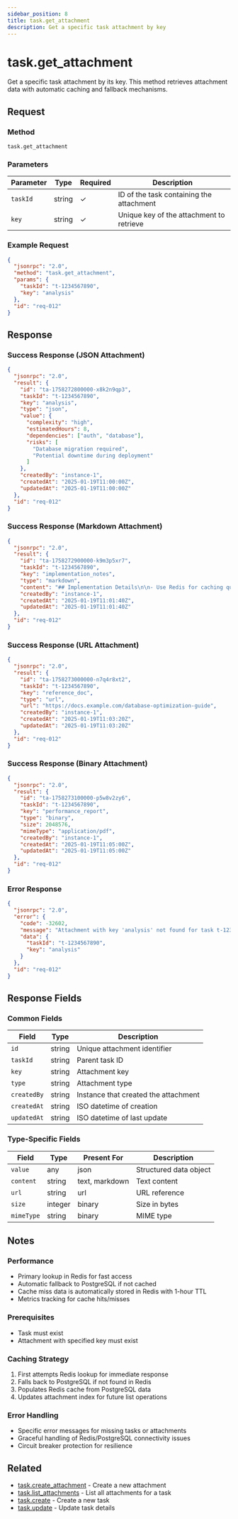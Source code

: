 ```yaml
---
sidebar_position: 8
title: task.get_attachment
description: Get a specific task attachment by key
---
```


# task.get_attachment

Get a specific task attachment by its key. This method retrieves attachment data with automatic caching and fallback mechanisms.

## Request

### Method
`task.get_attachment`

### Parameters

| Parameter | Type | Required | Description |
|-----------|------|----------|-------------|
| `taskId` | string | ✓ | ID of the task containing the attachment |
| `key` | string | ✓ | Unique key of the attachment to retrieve |

### Example Request

```json
{
  "jsonrpc": "2.0",
  "method": "task.get_attachment",
  "params": {
    "taskId": "t-1234567890",
    "key": "analysis"
  },
  "id": "req-012"
}
```

## Response

### Success Response (JSON Attachment)

```json
{
  "jsonrpc": "2.0",
  "result": {
    "id": "ta-1758272800000-x8k2n9qp3",
    "taskId": "t-1234567890",
    "key": "analysis",
    "type": "json",
    "value": {
      "complexity": "high",
      "estimatedHours": 8,
      "dependencies": ["auth", "database"],
      "risks": [
        "Database migration required",
        "Potential downtime during deployment"
      ]
    },
    "createdBy": "instance-1",
    "createdAt": "2025-01-19T11:00:00Z",
    "updatedAt": "2025-01-19T11:00:00Z"
  },
  "id": "req-012"
}
```

### Success Response (Markdown Attachment)

```json
{
  "jsonrpc": "2.0",
  "result": {
    "id": "ta-1758272900000-k9m3p5xr7",
    "taskId": "t-1234567890",
    "key": "implementation_notes",
    "type": "markdown",
    "content": "## Implementation Details\n\n- Use Redis for caching query results\n- Implement rate limiting on API endpoints\n- Add indexes on frequently queried columns",
    "createdBy": "instance-1",
    "createdAt": "2025-01-19T11:01:40Z",
    "updatedAt": "2025-01-19T11:01:40Z"
  },
  "id": "req-012"
}
```

### Success Response (URL Attachment)

```json
{
  "jsonrpc": "2.0",
  "result": {
    "id": "ta-1758273000000-n7q4r8xt2",
    "taskId": "t-1234567890",
    "key": "reference_doc",
    "type": "url",
    "url": "https://docs.example.com/database-optimization-guide",
    "createdBy": "instance-1",
    "createdAt": "2025-01-19T11:03:20Z",
    "updatedAt": "2025-01-19T11:03:20Z"
  },
  "id": "req-012"
}
```

### Success Response (Binary Attachment)

```json
{
  "jsonrpc": "2.0",
  "result": {
    "id": "ta-1758273100000-p5w8v2zy6",
    "taskId": "t-1234567890",
    "key": "performance_report",
    "type": "binary",
    "size": 2048576,
    "mimeType": "application/pdf",
    "createdBy": "instance-1",
    "createdAt": "2025-01-19T11:05:00Z",
    "updatedAt": "2025-01-19T11:05:00Z"
  },
  "id": "req-012"
}
```

### Error Response

```json
{
  "jsonrpc": "2.0",
  "error": {
    "code": -32602,
    "message": "Attachment with key 'analysis' not found for task t-1234567890",
    "data": {
      "taskId": "t-1234567890",
      "key": "analysis"
    }
  },
  "id": "req-012"
}
```

## Response Fields

### Common Fields

| Field | Type | Description |
|-------|------|-------------|
| `id` | string | Unique attachment identifier |
| `taskId` | string | Parent task ID |
| `key` | string | Attachment key |
| `type` | string | Attachment type |
| `createdBy` | string | Instance that created the attachment |
| `createdAt` | string | ISO datetime of creation |
| `updatedAt` | string | ISO datetime of last update |

### Type-Specific Fields

| Field | Type | Present For | Description |
|-------|------|-------------|-------------|
| `value` | any | json | Structured data object |
| `content` | string | text, markdown | Text content |
| `url` | string | url | URL reference |
| `size` | integer | binary | Size in bytes |
| `mimeType` | string | binary | MIME type |

## Notes

### Performance
- Primary lookup in Redis for fast access
- Automatic fallback to PostgreSQL if not cached
- Cache miss data is automatically stored in Redis with 1-hour TTL
- Metrics tracking for cache hits/misses

### Prerequisites
- Task must exist
- Attachment with specified key must exist

### Caching Strategy
1. First attempts Redis lookup for immediate response
2. Falls back to PostgreSQL if not found in Redis
3. Populates Redis cache from PostgreSQL data
4. Updates attachment index for future list operations

### Error Handling
- Specific error messages for missing tasks or attachments
- Graceful handling of Redis/PostgreSQL connectivity issues
- Circuit breaker protection for resilience

## Related

- [task.create_attachment](./create_attachment) - Create a new attachment
- [task.list_attachments](./list_attachments) - List all attachments for a task
- [task.create](./create) - Create a new task
- [task.update](./update) - Update task details